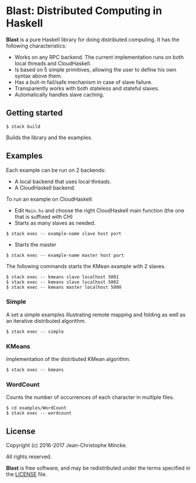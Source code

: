 # Blast: Distributed Computing in Haskell

**Blast** is a pure Haskell library for doing distributed computing. It has the following characteristics:

* Works on any RPC backend. The current implementation runs on both local threads and CloudHaskell.
* Is based on 5 simple primitives, allowing the user to define his own syntax above them.
* Has a buit-in fail/safe mechanism in case of slave failure.
* Transparently works with both stateless and stateful slaves.
* Automatically handles slave caching.


## Getting started

```
$ stack build
```

Builds the library and the examples.

## Examples

Each example can be run on 2 backends: 

* A local backend that uses local threads.
* A CloudHaskell backend.

To run an example on CloudHaskell:

* Edit `Main.hs` and choose the right CloudHaskell main function (the one that is suffixed with CH)
* Starts as many slaves as needed.

```
$ stack exec -- example-name slave host port
```
* Starts the master
```
$ stack exec -- example-name master host port
```

The following commands starts the KMean example with 2 slaves.

```
$ stack exec -- kmeans slave localhost 5001
$ stack exec -- kmeans slave localhost 5002
$ stack exec -- kmeans master localhost 5000
```

### Simple

A set a simple examples illustrating remote mapping and folding as well as an iterative distributed algorithm.

```
$ stack exec -- simple
```

### KMeans

Implementation of the distributed KMean algorithm.

```
$ stack exec -- kmeans
```

### WordCount

Counts the number of occurrences of each character in multiple files.

```
$ cd examples/WordCount
$ stack exec -- wordcount
```


## License

Copyright (c) 2016-2017 Jean-Christophe Mincke.

All rights reserved.

**Blast** is free software, and may be redistributed under the terms
specified in the [LICENSE](LICENSE) file.